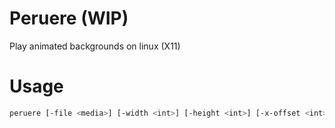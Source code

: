 # Peruere (WIP)

Play animated backgrounds on linux (X11)

# Usage

```bash
peruere [-file <media>] [-width <int>] [-height <int>] [-x-offset <int>] [-y-offset <int>]
```
